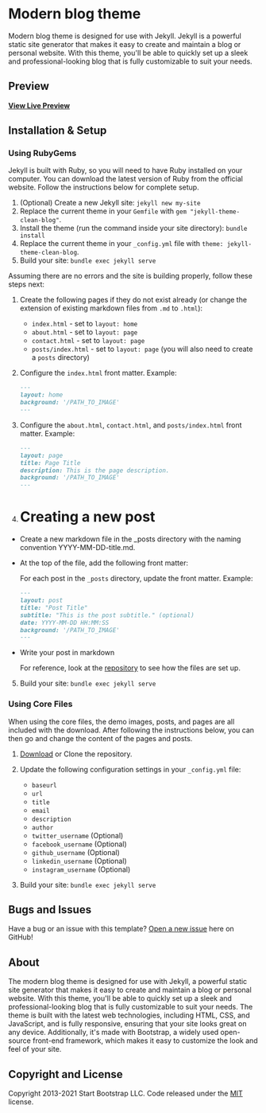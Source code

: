 # Modern blog theme 

Modern blog theme is designed for use with Jekyll. Jekyll is a powerful static site generator that makes it easy to create and maintain a blog or personal website. With this theme, you'll be able to quickly set up a sleek and professional-looking blog that is fully customizable to suit your needs.



## Preview



**[View Live Preview](https://adarssh01.github.io/adarsh.github.io/)**

## Installation & Setup

### Using RubyGems

Jekyll is built with Ruby, so you will need to have Ruby installed on your computer. You can download the latest version of Ruby from the official website. Follow the instructions below for complete setup.

1. (Optional) Create a new Jekyll site: `jekyll new my-site`
2. Replace the current theme in your `Gemfile` with `gem "jekyll-theme-clean-blog"`.
3. Install the theme (run the command inside your site directory): `bundle install`
4. Replace the current theme in your `_config.yml` file with `theme: jekyll-theme-clean-blog`.
5. Build your site: `bundle exec jekyll serve`

Assuming there are no errors and the site is building properly, follow these steps next:

1. Create the following pages if they do not exist already (or change the extension of existing markdown files from `.md` to `.html`):

   * `index.html` - set to `layout: home`
   * `about.html` - set to `layout: page`
   * `contact.html` - set to `layout: page`
   * `posts/index.html` - set to `layout: page` (you will also need to create a `posts` directory)

2. Configure the `index.html` front matter. Example:

    ```markdown
    ---
    layout: home
    background: '/PATH_TO_IMAGE'
    ---
    ```

3. Configure the `about.html`, `contact.html`, and `posts/index.html` front matter. Example:

    ```markdown
    ---
    layout: page
    title: Page Title
    description: This is the page description.
    background: '/PATH_TO_IMAGE'
    ---
    ```
4. # Creating a new post
* Create a new markdown file in the _posts directory with the naming convention YYYY-MM-DD-title.md.
* At the top of the file, add the following front matter:

  For each post in the `_posts` directory, update the front matter. Example:

    ```markdown
    ---
    layout: post
    title: "Post Title"
    subtitle: "This is the post subtitle." (optional)
    date: YYYY-MM-DD HH:MM:SS
    background: '/PATH_TO_IMAGE'
    ---
    ```
    
* Write your post in markdown

    For reference, look at the [repository](https://github.com/adarssh01/adarsh.github.io) to see how the files are set up.



5. Build your site: `bundle exec jekyll serve`

### Using Core Files

When using the core files, the demo images, posts, and pages are all included with the download. After following the instructions below, you can then go and change the content of the pages and posts.

1. [Download](https://github.com/adarssh01/adarsh.github.io/archive/refs/heads/main.zip) or Clone the repository.
2. Update the following configuration settings in your `_config.yml` file:

    * `baseurl`
    * `url`
    * `title`
    * `email`
    * `description`
    * `author`
    * `twitter_username` (Optional)
    * `facebook_username` (Optional)
    * `github_username` (Optional)
    * `linkedin_username` (Optional)
    * `instagram_username` (Optional)

3. Build your site: `bundle exec jekyll serve`

## Bugs and Issues

Have a bug or an issue with this template? [Open a new issue](https://github.com/adarssh01/adarsh.github.io/issues) here on GitHub!

## About
The modern blog theme is designed for use with Jekyll, a powerful static site generator that makes it easy to create and maintain a blog or personal website. With this theme, you'll be able to quickly set up a sleek and professional-looking blog that is fully customizable to suit your needs.
The theme is built with the latest web technologies, including HTML, CSS, and JavaScript, and is fully responsive, ensuring that your site looks great on any device. 
 Additionally, it's made with Bootstrap, a widely used open-source front-end framework, which makes it easy to customize the look and feel of your site.

## Copyright and License

Copyright 2013-2021 Start Bootstrap LLC. Code released under the [MIT](https://github.com/StartBootstrap/startbootstrap-clean-blog-jekyll/blob/master/LICENSE) license.

